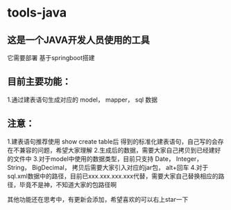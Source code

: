 # tools-java

## 这是一个JAVA开发人员使用的工具
它需要部署
基于springboot搭建
## 目前主要功能：
  1.通过建表语句生成对应的 model， mapper， sql 数据
## 注意：
  1.建表语句推荐使用 show create table后 得到的标准化建表语句，自己写的会存在不兼容的问题，希望大家理解
  2.生成后的数据，需要大家自己拷贝到已经建好的文件中
  3.对于model中使用的数据类型，目前只支持 Date， Integer， String， BigDecimal， 拷贝后需要大家引入对应的jar包， alt+回车
  4.对于sql.xml数据中的路径，目前已xxx.xxx.xxx.xxx代替，需要大家自己替换相应的路径，毕竟不是神，不知道大家的包路径啊

其他功能还在思考中，有更新会添加，希望喜欢的可以右上star一下
